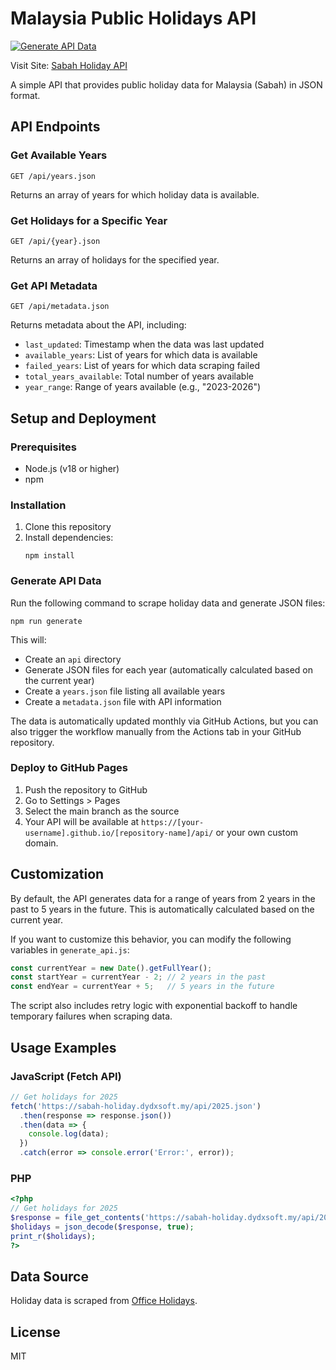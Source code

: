 # Malaysia Public Holidays API

[![Generate API Data](https://github.com/DyDxdYdX/sabah-public-holiday-fetcher/actions/workflows/generate.yml/badge.svg)](https://github.com/DyDxdYdX/sabah-public-holiday-fetcher/actions/workflows/generate.yml)

Visit Site: [Sabah Holiday API](https://sabah-holiday.dydxsoft.my/)

A simple API that provides public holiday data for Malaysia (Sabah) in JSON format.

## API Endpoints

### Get Available Years
```
GET /api/years.json
```
Returns an array of years for which holiday data is available.

### Get Holidays for a Specific Year
```
GET /api/{year}.json
```
Returns an array of holidays for the specified year.

### Get API Metadata
```
GET /api/metadata.json
```
Returns metadata about the API, including:
- `last_updated`: Timestamp when the data was last updated
- `available_years`: List of years for which data is available
- `failed_years`: List of years for which data scraping failed
- `total_years_available`: Total number of years available
- `year_range`: Range of years available (e.g., "2023-2026")

## Setup and Deployment

### Prerequisites
- Node.js (v18 or higher)
- npm

### Installation
1. Clone this repository
2. Install dependencies:
   ```
   npm install
   ```

### Generate API Data
Run the following command to scrape holiday data and generate JSON files:
```
npm run generate
```
This will:
- Create an `api` directory
- Generate JSON files for each year (automatically calculated based on the current year)
- Create a `years.json` file listing all available years
- Create a `metadata.json` file with API information

The data is automatically updated monthly via GitHub Actions, but you can also trigger the workflow manually from the Actions tab in your GitHub repository.

### Deploy to GitHub Pages
1. Push the repository to GitHub
2. Go to Settings > Pages
3. Select the main branch as the source
4. Your API will be available at `https://[your-username].github.io/[repository-name]/api/` or your own custom domain.

## Customization

By default, the API generates data for a range of years from 2 years in the past to 5 years in the future. This is automatically calculated based on the current year.

If you want to customize this behavior, you can modify the following variables in `generate_api.js`:

```javascript
const currentYear = new Date().getFullYear();
const startYear = currentYear - 2; // 2 years in the past
const endYear = currentYear + 5;   // 5 years in the future
```

The script also includes retry logic with exponential backoff to handle temporary failures when scraping data.

## Usage Examples

### JavaScript (Fetch API)
```javascript
// Get holidays for 2025
fetch('https://sabah-holiday.dydxsoft.my/api/2025.json')
  .then(response => response.json())
  .then(data => {
    console.log(data);
  })
  .catch(error => console.error('Error:', error));
```

### PHP
```php
<?php
// Get holidays for 2025
$response = file_get_contents('https://sabah-holiday.dydxsoft.my/api/2025.json');
$holidays = json_decode($response, true);
print_r($holidays);
?>
```

## Data Source
Holiday data is scraped from [Office Holidays](https://www.officeholidays.com/countries/malaysia/sabah).

## License
MIT
